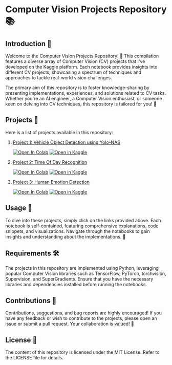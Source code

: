# Computer Vision Projects Repository 📚




## Introduction 🎉

Welcome to the Computer Vision Projects Repository! 🚀 This compilation features a diverse array of Computer Vision (CV) projects that I've developed on the Kaggle platform. Each notebook provides insights into different CV projects, showcasing a spectrum of techniques and approaches to tackle real-world vision challenges.

The primary aim of this repository is to foster knowledge-sharing by presenting implementations, experiences, and solutions related to CV tasks. Whether you're an AI engineer, a Computer Vision enthusiast, or someone keen on delving into CV techniques, this repository is tailored for you! 🌟
## Projects 📑

Here is a list of projects available in this repository:

1. [Project 1: Vehicle Object Detection using Yolo-NAS](Object%20Detection/Vehicles-Object-Detection.ipynb)
   
   [![Open In Colab](https://colab.research.google.com/assets/colab-badge.svg)](https://colab.research.google.com/github/AymenKhouja/Computer-Vision-Projects/blob/main/Object%20Detection/Vehicles-Object-Detection.ipynb)  [![Open in Kaggle](https://kaggle.com/static/images/open-in-kaggle.svg)](https://kaggle.com/kernels/welcome?src=https://github.com/AymenKhouja/Computer-Vision-Projects/blob/main/Object%20Detection/Vehicles-Object-Detection.ipynb)

2. [Project 2: Time Of Day Recognition](Image%20Classification/time-of-day-recognition-using-cnn.ipynb)
   
   [![Open In Colab](https://colab.research.google.com/assets/colab-badge.svg)](https://colab.research.google.com/github/AymenKhouja/Computer-Vision-Projects/blob/main/Image%2Classification/time-of-day-recognition-using-cnn.ipynb)  [![Open in Kaggle](https://kaggle.com/static/images/open-in-kaggle.svg)](https://kaggle.com/kernels/welcome?src=https://github.com/AymenKhouja/Computer-Vision-Projects/blob/main/Image%2Classification/time-of-day-recognition-using-cnn.ipynb)

3. [Project 3: Human Emotion Detection](Image%20Classification/human-emotion-recognition.ipynb)
   
   [![Open In Colab](https://colab.research.google.com/assets/colab-badge.svg)](https://colab.research.google.com/github/AymenKhouja/Computer-Vision-Projects/blob/main/Image%2Classification/human-emotion-recognition.ipynb)  [![Open in Kaggle](https://kaggle.com/static/images/open-in-kaggle.svg)](https://kaggle.com/kernels/welcome?src=https://github.com/AymenKhouja/Computer-Vision-Projects/blob/main/Image%2Classification/human-emotion-recognition.ipynb)



## Usage 🚀

To dive into these projects, simply click on the links provided above. Each notebook is self-contained, featuring comprehensive explanations, code snippets, and visualizations. Navigate through the notebooks to gain insights and understanding about the implementations. 📝

## Requirements 🛠️

The projects in this repository are implemented using Python, leveraging popular Computer Vision libraries such as TensorFlow, PyTorch, torchvision, Supervision, and SuperGradients. Ensure that you have the necessary libraries and dependencies installed before running the notebooks.

## Contributions 🤝

Contributions, suggestions, and bug reports are highly encouraged! If you have any feedback or wish to contribute to the projects, please open an issue or submit a pull request. Your collaboration is valued! 🙌

## License 📜

The content of this repository is licensed under the MIT License. Refer to the LICENSE file for details.
